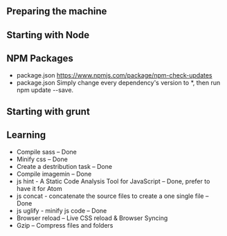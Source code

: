 ## Preparing the machine

## Starting with Node

## NPM Packages
- package.json https://www.npmjs.com/package/npm-check-updates
- package.json Simply change every dependency's version to *, then run npm update --save.

## Starting with grunt

## Learning
- Compile sass – Done
- Minify css – Done
- Create a destribution task – Done
- Compile imagemin – Done
- js hint - A Static Code Analysis Tool for JavaScript – Done, prefer to have it for Atom
- js concat - concatenate the source files to create a one single file – Done
- js uglify - minify js code – Done
- Browser reload – Live CSS reload &amp; Browser Syncing
- Gzip – Compress files and folders
